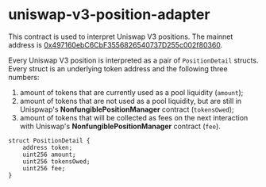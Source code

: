# uniswap-v3-position-adapter

This contract is used to interpret Uniswap V3 positions.
The mainnet address is [0x497160ebC6CbF3556826540737D255c002f80360](https://etherscan.io/address/0x497160ebC6CbF3556826540737D255c002f80360#code).

Every Uniswap V3 position is interpreted as a pair of `PositionDetail` structs. Every struct is an underlying token address and the following three numbers:

1. amount of tokens that are currently used as a pool liquidity (`amount`);
2. amount of tokens that are not used as a pool liquidity, but are still in Unispwap's **NonfungiblePositionManager** contract (`tokensOwed`);
3. amount of tokens that will be collected as fees on the next interaction with Uniswap's **NonfungiblePositionManager** contract (`fee`).

```
struct PositionDetail {
    address token;
    uint256 amount;
    uint256 tokensOwed;
    uint256 fee;
}
```
